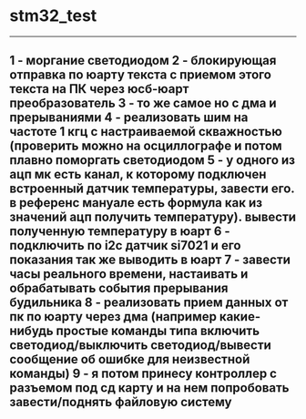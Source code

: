 # stm32_test

---
1 - моргание светодиодом
2 - блокирующая отправка по юарту текста с приемом этого текста на ПК через юсб-юарт преобразователь
3 - то же самое но с дма и прерываниями
4 - реализовать шим на частоте 1 кгц с настраиваемой скважностью (проверить можно на осциллографе и потом плавно поморгать светодиодом
5 - у одного из ацп мк есть канал, к которому подключен встроенный датчик температуры, завести его. в референс мануале есть формула как из значений ацп получить температуру). вывести полученную температуру в юарт
6 - подключить по i2c датчик si7021 и его показания так же выводить в юарт
7 - завести часы реального времени, настаивать и обрабатывать события прерывания будильника
8 - реализовать прием данных от пк по юарту через дма (например какие-нибудь простые команды типа включить светодиод/выключить светодиод/вывести сообщение об ошибке для неизвестной команды)
9 - я потом принесу контроллер с разъемом под сд карту и на нем попробовать завести/поднять файловую систему
---
